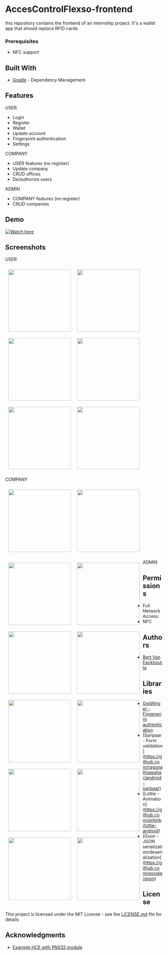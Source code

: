 # AccesControlFlexso-frontend
this repository contains the frontend of an internship project. It's a wallet app that should replace RFID cards.

### Prerequisites

* NFC support

## Built With

* [Gradle](https://gradle.org//) - Dependency Management

## Features
USER
- Login 
- Register
- Wallet
- Update account
- Fingerprint authentication
- Settings

COMPANY
- USER features (no register)
- Update company
- CRUD offices
- De/authorize users

ADMIN
- COMPANY features (no register)
- CRUD companies

## Demo

[![Watch here](http://img.youtube.com/vi/2uZ_ksTwxjc/0.jpg)](http://www.youtube.com/watch?v=2uZ_ksTwxjc&feature=share)

## Screenshots

USER

[<img src="/readme/user/login.png" align="left"
width="200"
    hspace="10" vspace="10">](/readme/user/login.png)
    
[<img src="/readme/user/register.png" align="left"
width="200"
    hspace="10" vspace="10">](/readme/user/register.png)
    
[<img src="/readme/user/home.png" align="left"
width="200"
    hspace="10" vspace="10">](/readme/user/home.png)

[<img src="/readme/user/nav_user.png" align="left"
width="200"
    hspace="10" vspace="10">](/readme/user/nav_user.png)

[<img src="/readme/user/wallet.png" align="left"
width="200"
    hspace="10" vspace="10">](/readme/user/wallet.png)

[<img src="/readme/user/account_update.png" align="center"
width="200"
    hspace="10" vspace="10">](/readme/user/account_update.png)
     
COMPANY

[<img src="/readme/company/nav_company.png" align="left"
width="200"
    hspace="10" vspace="10">](/readme/company/nav_company.png)
    
[<img src="/readme/company/office_list.png" align="center"
width="200"
    hspace="10" vspace="10">](/readme/company/office_list.png)
    
[<img src="/readme/company/office_list_add.png" align="left"
width="200"
    hspace="10" vspace="10">](/readme/company/office_list_add.png)

[<img src="/readme/company/office_list_delete.png" align="left"
width="200"
    hspace="10" vspace="10">](/readme/company/office_list_delete.png)
    
[<img src="/readme/company/authorized_person_list.png" align="left"
width="200"
    hspace="10" vspace="10">](/readme/company/authorized_person_list.png)
    
[<img src="/readme/company/authorized_person_list_add.png" align="left"
width="200"
    hspace="10" vspace="10">](/readme/company/authorized_person_list_add.png)
    
[<img src="/readme/company/authorized_person_list_delete.png" align="left"
width="200"
    hspace="10" vspace="10">](/readme/company/authorized_person_list_delete.png)
    
[<img src="/readme/company/edit_office_address.png" align="left"
width="200"
    hspace="10" vspace="10">](/readme/company/edit_office_address.png)
    
 
ADMIN

[<img src="/readme/admin/nav_admin.png" align="left"
width="200"
    hspace="10" vspace="10">](/readme/admin/nav_admin.png)

[<img src="/readme/admin/company_list.png" align="left"
width="200"
    hspace="10" vspace="10">](/readme/admin/company_list.png)

[<img src="/readme/admin/company_list_add.png" align="left"
width="200"
    hspace="10" vspace="10">](/readme/admin/company_list_add.png)
    
[<img src="/readme/admin/company_list_delete.png" align="left"
width="200"
    hspace="10" vspace="10">](/readme/admin/company_list_delete.png)

## Permissions

- Full Network Access.
- NFC

## Authors

* [Bert Van Eeckhoutte](https://github.com/bertve)

## Libraries

- [Goldfinger - Fingerprint authentication](https://github.com/infinum/Android-Goldfinger)
- [Saripaar - Form validation] (https://github.com/ragunathjawahar/android-saripaar)
- [Lottie - Animation] (https://github.com/airbnb/lottie-android)
- [Gson - JSON serialization/deserialization] (https://github.com/google/gson)

## License

This project is licensed under the MIT License - see the [LICENSE.md](LICENSE.md) file for details

## Acknowledgments

* [Example HCE with PN532 module](https://github.com/Lexycon/android-pn532-hce)
